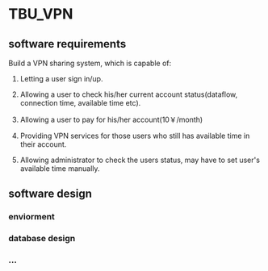 # TBU_VPN

## software requirements

Build a VPN sharing system, which is capable of:

1. Letting a user sign in/up.

2. Allowing a user to check his/her current account status(dataflow, connection time, available time etc). 

3. Allowing a user to pay for his/her account(10￥/month)

4. Providing VPN services for those users who still has available time in their account.

5. Allowing administrator to check the users status, may have to set user's available time manually.

## software design

### enviorment

### database design

### ...